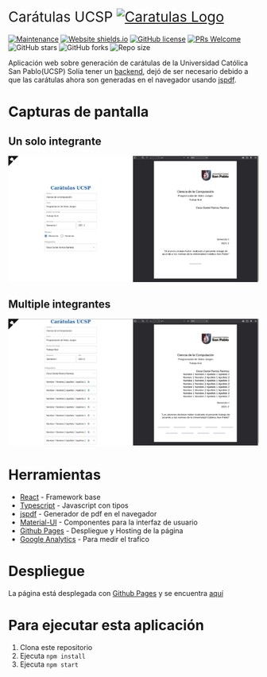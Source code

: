 <h1 style="font-weight:normal">
    Carátulas UCSP
    <a href="https://oscaramos.github.io/caratulas-ucsp/">
        <img src="./public/android-chrome-192x192.png" alt="Caratulas Logo" title="Caratulas" height="50" />
    </a>
</h1>

[![Maintenance](https://img.shields.io/badge/Maintained%3F-yes-green.svg)](https://github.com/oscaramos/caratulas-ucsp/graphs/commit-activity)
[![Website shields.io](https://img.shields.io/website-up-down-green-red/http/oscaramos.github.io/caratulas-ucsp)](https://oscaramos.github.io/caratulas-ucsp/)
[![GitHub license](https://img.shields.io/github/license/oscaramos/caratulas-ucsp)](https://github.com/oscaramos/caratulas-ucsp/blob/master/LICENSE)
[![PRs Welcome](https://img.shields.io/badge/PRs-welcome-brightgreen.svg)](http://makeapullrequest.com)
![GitHub stars](https://img.shields.io/github/stars/oscaramos/caratulas-ucsp)
![GitHub forks](https://img.shields.io/github/forks/oscaramos/caratulas-ucsp)
![Repo size](https://img.shields.io/github/repo-size/oscaramos/caratulas-ucsp)

Aplicación web sobre generación de carátulas de la Universidad Católica San Pablo(UCSP)
Solía tener un [backend](https://github.com/oscaramos/caratulas-ucsp-api), dejó de ser necesario debido a que las carátulas ahora son generadas en el navegador usando [jspdf](https://parall.ax/products/jspdf).

# Capturas de pantalla

## Un solo integrante
<img src="./Screenshot1.png" width="900" alt="Screenshot 1">

## Multiple integrantes
<img src="./Screenshot2.png" width="900" alt="Screenshot 2">

# Herramientas

- [React](https://es.reactjs.org/) - Framework base
- [Typescript](https://es.reactjs.org/) - Javascript con tipos
- [jspdf](https://parall.ax/products/jspdf) - Generador de pdf en el navegador
- [Material-UI](https://material-ui.com/) - Componentes para la interfaz de usuario
- [Github Pages](https://pages.github.com/) - Despliegue y Hosting de la página
- [Google Analytics](https://analytics.google.com/analytics/web/#/) - Para medir el trafico

# Despliegue

La página está desplegada con [Github Pages](https://pages.github.com/) y se encuentra [aquí](https://oscaramos.github.io/caratulas-ucsp/)

# Para ejecutar esta aplicación
1. Clona este repositorio
2. Ejecuta ```npm install```
3. Ejecuta ```npm start```
